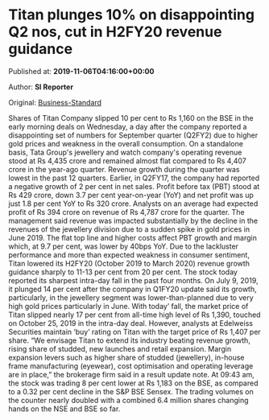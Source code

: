 
# Titan plunges 10% on disappointing Q2 nos, cut in H2FY20 revenue guidance

Published at: **2019-11-06T04:16:00+00:00**

Author: **SI Reporter**

Original: [Business-Standard](https://www.business-standard.com/article/markets/titan-slips-10-on-disappointing-q2-results-119110600210_1.html)

Shares of Titan Company slipped 10 per cent to Rs 1,160 on the BSE in the early morning deals on Wednesday, a day after the company reported a disappointing set of numbers for September quarter (Q2FY2) due to higher gold prices and weakness in the overall consumption. On a standalone basis, Tata Group's jewellery and watch company's operating revenue stood at Rs 4,435 crore and remained almost flat compared to Rs 4,407 crore in the year-ago quarter. Revenue growth during the quarter was lowest in the past 12 quarters. Earlier, in Q2FY17, the company had reported a negative growth of 2 per cent in net sales. Profit before tax (PBT) stood at Rs 429 crore, down 3.7 per cent year-on-year (YoY) and net profit was up just 1.8 per cent YoY to Rs 320 crore. Analysts on an average had expected profit of Rs 394 crore on revenue of Rs 4,787 crore for the quarter. The management said revenue was impacted substantially by the decline in the revenues of the jewellery division due to a sudden spike in gold prices in June 2019. The flat top line and higher costs affect PBT growth and margin which, at 9.7 per cent, was lower by 40bps YoY. Due to the lackluster performance and more than expected weakness in consumer sentiment, Titan lowered its H2FY20 (October 2019 to March 2020) revenue growth guidance sharply to 11-13 per cent from 20 per cent. The stock today reported its sharpest intra-day fall in the past four months. On July 9, 2019, it plunged 14 per cent after the company in Q1FY20 update said its growth, particularly, in the jewellery segment was lower-than-planned due to very high gold prices particularly in June. With today’ fall, the market price of Titan slipped nearly 17 per cent from all-time high level of Rs 1,390, touched on October 25, 2019 in the intra-day deal. However, analysts at Edelweiss Securities maintain ‘buy’ rating on Titan with the target price of Rs 1,407 per share. “We envisage Titan to extend its industry beating revenue growth, rising share of studded, new launches and retail expansion. Margin expansion levers such as higher share of studded (jewellery), in-house frame manufacturing (eyewear), cost optimisation and operating leverage are in place,” the brokerage firm said in a result update note. At 09:43 am, the stock was trading 8 per cent lower at Rs 1,183 on the BSE, as compared to a 0.32 per cent decline in the S&P BSE Sensex. The trading volumes on the counter nearly doubled with a combined 6.4 million shares changing hands on the NSE and BSE so far.
